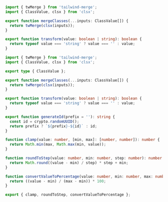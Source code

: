 ```typescript title="utils/merge-classes.ts" copyButton showLineNumbers
import { twMerge } from 'tailwind-merge';
import { ClassValue, clsx } from 'clsx';

export function mergeClasses(...inputs: ClassValue[]) {
  return twMerge(clsx(inputs));
}

export function transform(value: boolean | string): boolean {
  return typeof value === 'string' ? value === '' : value;
}
```

```typescript title="utils/cn.ts" expandable="true" copyButton showLineNumbers
import { twMerge } from 'tailwind-merge';
import { ClassValue, clsx } from 'clsx';

export type { ClassValue };

export function mergeClasses(...inputs: ClassValue[]) {
  return twMerge(clsx(inputs));
}

export function transform(value: boolean | string): boolean {
  return typeof value === 'string' ? value === '' : value;
}

export function generateId(prefix = ''): string {
  const id = crypto.randomUUID();
  return prefix ? `${prefix}-${id}` : id;
}
```

```typescript title="utils/numbers.ts" expandable="true" copyButton showLineNumbers
function clamp(value: number, [min, max]: [number, number]): number {
  return Math.min(max, Math.max(min, value));
}

function roundToStep(value: number, min: number, step: number): number {
  return Math.round((value - min) / step) * step + min;
}

function convertValueToPercentage(value: number, min: number, max: number): number {
  return ((value - min) / (max - min)) * 100;
}

export { clamp, roundToStep, convertValueToPercentage };
```
